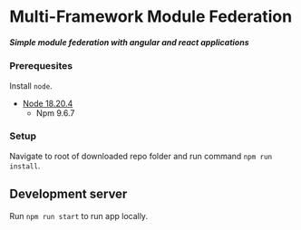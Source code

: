 # Multi-Framework Module Federation
##### Simple module federation with angular and react applications

### Prerequesites
Install `node`.
* [Node 18.20.4](https://nodejs.org/en/blog/release/v18.20.4/)
    * Npm 9.6.7

### Setup
Navigate to root of downloaded repo folder and run command `npm run install`.

## Development server
Run `npm run start` to run app locally.

